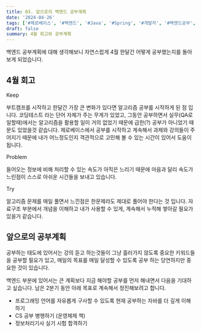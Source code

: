 ```yaml
---
title: 03. 앞으로의 백엔드 공부계획
date: '2024-04-26'
tags: ['#제로베이스', '#백엔드', '#Java', '#Spring', '#개발자', '#백엔드공부', '#백엔드스쿨' ]
draft: false
summary: 4월 회고와 공부계획
---
```



백엔드 공부계획에 대해 생각해보니 자연스럽게 4월 한달간 어떻게 공부했는지를 돌아보게 되었습니다.

## 4월 회고

Keep

부트캠프를 시작하고 한달간 가장 큰 변화가 있다면 알고리즘 공부를 시작하게 된 점 입니다. 코딩테스트 라는 단어 자체가 주는 무게가 있었고, 그동안 공부하면서 실무(QA로 일할때)에서는 알고리즘을 활용할 일이 거의 없었기 때문에 급한(?) 공부가 아니었기 때문도 있었을것 같습니다. 제로베이스에서 공부를 시작하고 계속해서 과제와 강의들이 주어지기 때문에 내가 어느정도인지 객관적으로 고민해 볼 수 있는 시간이 있어서 도움이 됩니다. 

Problem

들어오는 정보에 비해 처리할 수 있는 속도가 아직은 느리기 때문에 마음과 달리 속도가 느린점이 스스로 아쉬운 시간들을 보내고 있습니다. 

Try

알고리즘 문제를 매일 풀면서 느낀점은 한문제라도 제대로 풀어야 한다는 것 입니다. 자료구조 부분에서 개념을 이해하고 내가 사용할 수 있게, 계속해서 누적해 쌓아갈 필요가 있을거 같습니다.

## 앞으로의 공부계획

공부하는 태도에 있어서는 강의 듣고 하는것들이 그냥 흘러가지 않도록 중요한 키워드들을 공부할 필요가 있고, 매일의 목표를 매일 달성할 수 있도록 공부 하는 당연하지만 중요한 것이 있습니다.

백엔드 부분에 있어서는 큰 계획보다 지금 해야할 공부를 먼저 해내면서 다음을 기대하고 싶습니다. 남은 2분기 동안 아래 목표로 계속해서 정진해보려고 합니다.

- 프로그래밍 언어를 자유롭게 구사할 수 있도록 현재 공부하는 자바를 더 깊게 이해하기
- CS 공부 병행하기 (운영체제 책)
- 정보처리기사 실기 시험 합격하기